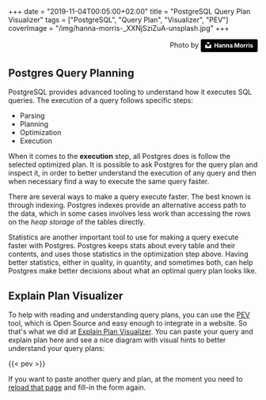+++
date = "2019-11-04T00:05:00+02:00"
title = "PostgreSQL Query Plan Visualizer"
tags = ["PostgreSQL", "Query Plan", "Visualizer", "PEV"]
coverImage = "/img/hanna-morris-_XXNjSziZuA-unsplash.jpg"
+++

<div>
    <p style="text-align: right;">
    Photo by 
<a style="background-color:black;color:white;text-decoration:none;padding:4px 6px;font-family:-apple-system, BlinkMacSystemFont, &quot;San Francisco&quot;, &quot;Helvetica Neue&quot;, Helvetica, Ubuntu, Roboto, Noto, &quot;Segoe UI&quot;, Arial, sans-serif;font-size:12px;font-weight:bold;line-height:1.2;display:inline-block;border-radius:3px" href="https://unsplash.com/@hcmorr?utm_medium=referral&amp;utm_campaign=photographer-credit&amp;utm_content=creditBadge" target="_blank" rel="noopener noreferrer" title="Download free do whatever you want high-resolution photos from Hanna Morris"><span style="display:inline-block;padding:2px 3px"><svg xmlns="http://www.w3.org/2000/svg" style="height:12px;width:auto;position:relative;vertical-align:middle;top:-2px;fill:white" viewBox="0 0 32 32"><title>unsplash-logo</title><path d="M10 9V0h12v9H10zm12 5h10v18H0V14h10v9h12v-9z"></path></svg></span><span style="display:inline-block;padding:2px 3px">Hanna Morris</span></a>
   </p>
</div>

## Postgres Query Planning

PostgreSQL provides advanced tooling to understand how it executes SQL
queries. The execution of a query follows specific steps:

   - Parsing
   - Planning
   - Optimization
   - Execution
   
When it comes to the **execution** step, all Postgres does is follow the
selected optimized plan. It is possible to ask Postgres for the query plan
and inspect it, in order to better understand the execution of any query and
then when necessary find a way to execute the same query faster.

There are several ways to make a query execute faster. The best known is
through indexing. Postgres indexes provide an alternative access path to the
data, which in some cases involves less work than accessing the rows on the
*heap storage* of the tables directly.

Statistics are another important tool to use for making a query execute
faster with Postgres. Postgres keeps stats about every table and their
contents, and uses those statistics in the optimization step above. Having
better statistics, either in quality, in quantity, and sometimes both, can
help Postgres make better decisions about what an optimal query plan looks
like.

## Explain Plan Visualizer

To help with reading and understanding query plans, you can use the
[PEV](https://github.com/dalibo/pev2) tool, which is Open Source and easy
enough to integrate in a website. So that's what we did at [Explain Plan
Visualizer](/explain-plan-visualizer/). You can paste your query and explain
plan here and see a nice diagram with visual hints to better understand your
query plans:

<a name="pev"></a>

{{< pev >}}

If you want to paste another query and plan, at the moment you need to
[reload that page](/explain-plan-visualizer/#pev) and fill-in the form again.
